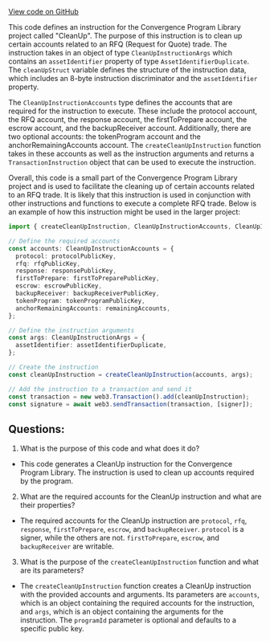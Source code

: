 [View code on GitHub](https://github.com/convergence-rfq/convergence-program-library/spot-instrument/js/generated/instructions/cleanUp.ts)

This code defines an instruction for the Convergence Program Library project called "CleanUp". The purpose of this instruction is to clean up certain accounts related to an RFQ (Request for Quote) trade. The instruction takes in an object of type `CleanUpInstructionArgs` which contains an `assetIdentifier` property of type `AssetIdentifierDuplicate`. The `cleanUpStruct` variable defines the structure of the instruction data, which includes an 8-byte instruction discriminator and the `assetIdentifier` property.

The `CleanUpInstructionAccounts` type defines the accounts that are required for the instruction to execute. These include the protocol account, the RFQ account, the response account, the firstToPrepare account, the escrow account, and the backupReceiver account. Additionally, there are two optional accounts: the tokenProgram account and the anchorRemainingAccounts account. The `createCleanUpInstruction` function takes in these accounts as well as the instruction arguments and returns a `TransactionInstruction` object that can be used to execute the instruction.

Overall, this code is a small part of the Convergence Program Library project and is used to facilitate the cleaning up of certain accounts related to an RFQ trade. It is likely that this instruction is used in conjunction with other instructions and functions to execute a complete RFQ trade. Below is an example of how this instruction might be used in the larger project:

```typescript
import { createCleanUpInstruction, CleanUpInstructionAccounts, CleanUpInstructionArgs } from 'convergence-program-library';

// Define the required accounts
const accounts: CleanUpInstructionAccounts = {
  protocol: protocolPublicKey,
  rfq: rfqPublicKey,
  response: responsePublicKey,
  firstToPrepare: firstToPreparePublicKey,
  escrow: escrowPublicKey,
  backupReceiver: backupReceiverPublicKey,
  tokenProgram: tokenProgramPublicKey,
  anchorRemainingAccounts: remainingAccounts,
};

// Define the instruction arguments
const args: CleanUpInstructionArgs = {
  assetIdentifier: assetIdentifierDuplicate,
};

// Create the instruction
const cleanUpInstruction = createCleanUpInstruction(accounts, args);

// Add the instruction to a transaction and send it
const transaction = new web3.Transaction().add(cleanUpInstruction);
const signature = await web3.sendTransaction(transaction, [signer]);
```
## Questions: 
 1. What is the purpose of this code and what does it do?
- This code generates a CleanUp instruction for the Convergence Program Library. The instruction is used to clean up accounts required by the program.

2. What are the required accounts for the CleanUp instruction and what are their properties?
- The required accounts for the CleanUp instruction are `protocol`, `rfq`, `response`, `firstToPrepare`, `escrow`, and `backupReceiver`. `protocol` is a signer, while the others are not. `firstToPrepare`, `escrow`, and `backupReceiver` are writable.

3. What is the purpose of the `createCleanUpInstruction` function and what are its parameters?
- The `createCleanUpInstruction` function creates a CleanUp instruction with the provided accounts and arguments. Its parameters are `accounts`, which is an object containing the required accounts for the instruction, and `args`, which is an object containing the arguments for the instruction. The `programId` parameter is optional and defaults to a specific public key.